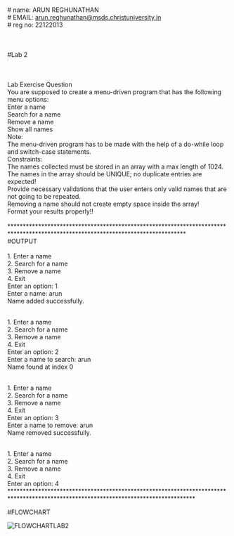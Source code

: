 <br> # name: ARUN REGHUNATHAN
<br> # EMAIL: arun.reghunathan@msds.christuniversity.in
<br> # reg no: 22122013
<br> 
<br> 
<br> 
<br> #Lab 2
<br> 
<br> 
<br> 
<br> Lab Exercise Question
<br> You are supposed to create a menu-driven program that has the following menu options:
<br> Enter a name
<br> Search for a name
<br> Remove a name
<br> Show all names
<br> Note:
<br> The menu-driven program has to be made with the help of a do-while loop and switch-case statements.
<br> Constraints:
<br> The names collected must be stored in an array with a max length of 1024.
<br> The names in the array should be UNIQUE; no duplicate entries are expected!
<br> Provide necessary validations that the user enters only valid names that are not going to be repeated.
<br> Removing a name should not create empty space inside the array!
<br> Format your results properly!!
<br> 
<br> *********************************************************************************************************************************
<br> #OUTPUT
<br> 
<br> 1. Enter a name
<br> 2. Search for a name
<br> 3. Remove a name
<br> 4. Exit
<br> Enter an option: 1
<br> Enter a name: arun
<br> Name added successfully.

<br> 1. Enter a name
<br> 2. Search for a name
<br> 3. Remove a name
<br> 4. Exit
<br> Enter an option: 2
<br> Enter a name to search: arun
<br> Name found at index 0

<br> 1. Enter a name
<br> 2. Search for a name
<br> 3. Remove a name
<br> 4. Exit
<br> Enter an option: 3
<br> Enter a name to remove: arun
<br> Name removed successfully.

<br> 1. Enter a name
<br> 2. Search for a name
<br> 3. Remove a name
<br> 4. Exit
<br> Enter an option: 4 ************************************************************************************************************************************
 
#FLOWCHART

![FLOWCHARTLAB2](https://github.com/arun200011/22122013-MDS273L-JAVA/assets/118739698/64d3590a-d121-4e27-b479-54bc8be25cb9)


